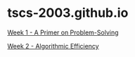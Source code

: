 # tscs-2003.github.io
[Week 1 - A Primer on Problem-Solving](https://tscs-2003.github.io/week-01/index.html)

[Week 2 - Algorithmic Efficiency](https://tscs-2003.github.io/week-02/index.html)
